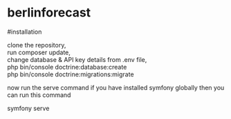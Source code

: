 # berlinforecast

#installation

clone the repository,    
run composer update,  
change database & API key details from .env file,  
php bin/console doctrine:database:create   
 php bin/console doctrine:migrations:migrate

now run the serve command if you have installed symfony globally then you can run this command 

symfony serve
